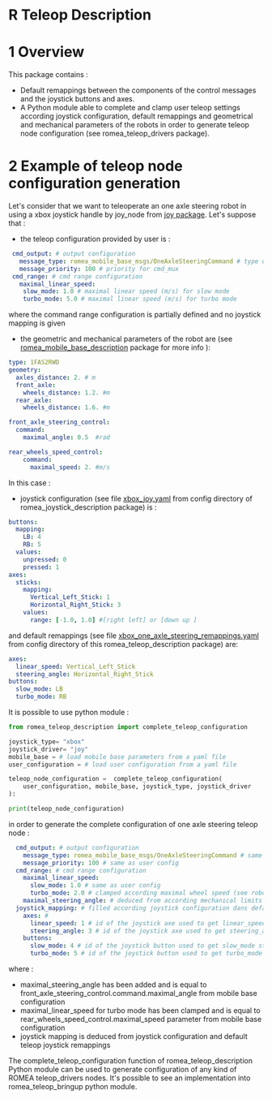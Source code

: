 # R Teleop Description

# 1 Overview #

This package contains :
  - Default remappings between the components of the control messages and the joystick buttons and axes. 
  - A Python module able to complete and clamp user teleop settings according joystick configuration, default remappings and geometrical and mechanical parameters of the robots in order to generate teleop node configuration (see romea_teleop_drivers package).

# 2 Example of teleop node configuration generation  #

Let's consider that we want to teleoperate an one axle steering robot  in using a xbox joystick handle by joy_node from [joy package](https://github.com/ros-drivers/joystick_drivers). Let's suppose that :

- the teleop configuration provided by user is : 

```yaml
 cmd_output: # output configuration
   message_type: romea_mobile_base_msgs/OneAxleSteeringCommand # type of msg published by teleop
   message_priority: 100 # priority for cmd_mux
 cmd_range: # cmd range configuration
   maximal_linear_speed: 
    slow_mode: 1.0 # maximal linear speed (m/s) for slow mode 
    turbo_mode: 5.0 # maximal linear speed (m/s) for turbo mode
```
where the command range configuration is partially defined and no joystick mapping is given 

- the geometric and mechanical parameters of the robot are (see [romea_mobile_base_description](https://gitlab.irstea.fr/romea_ros2/interfaces/vehicles/romea_mobile_base/-/tree/main/romea_mobile_base_description) package for more info ):
```yaml
type: 1FAS2RWD
geometry:
  axles_distance: 2. # m
  front_axle:
    wheels_distance: 1.2. #m
  rear_axle:
    wheels_distance: 1.6. #m

front_axle_steering_control:
  command:
    maximal_angle: 0.5  #rad

rear_wheels_speed_control:
    command:
      maximal_speed: 2. #m/s
```


In this case : 
  - joystick configuration (see file [xbox_joy.yaml](https://gitlab.irstea.fr/romea_ros2/interfaces/teleoperation/romea_joy/-/blob/main/romea_joystick_description/config/xbox_joy.yaml)  from config directory of romea_joystick_description package) is :   
```yaml
buttons:
  mapping:
    LB: 4
    RB: 5
  values:
    unpressed: 0
    pressed: 1
axes:
  sticks:
    mapping:
      Vertical_Left_Stick: 1
      Horizontal_Right_Stick: 3
    values:
      range: [-1.0, 1.0] #[right left] or [down up ]
```
and default remappings (see file [xbox_one_axle_steering_remappings.yaml](https://gitlab.irstea.fr/romea_ros2/interfaces/teleoperation/romea_teleop/-/blob/main/romea_teleop_description/config/xbox_one_axle_steering_remappings.yaml)  from config directory of this romea_teleop_description package)  are: 
```yaml
axes:
  linear_speed: Vertical_Left_Stick
  steering_angle: Horizontal_Right_Stick
buttons:
  slow_mode: LB
  turbo_mode: RB
```
It is possible to use python module  : 
```python
from romea_teleop_description import complete_teleop_configuration

joystick_type= "xbox"
joystick_driver= "joy"
mobile_base = # load mobile base parameters from a yaml file
user_configuration = # load user configuration from a yaml file

teleop_node_configuration =  complete_teleop_configuration(
    user_configuration, mobile_base, joystick_type, joystick_driver
):

print(teleop_node_configuration)    
```
in order to generate the complete configuration of one axle steering teleop node : 
```yaml
  cmd_output: # output configuration
    message_type: romea_mobile_base_msgs/OneAxleSteeringCommand # same as user config
    message_priority: 100 # same as user config
  cmd_range: # cmd range configuration
    maximal_linear_speed: 
      slow_mode: 1.0 # same as user config
      turbo_mode: 2.0 # clamped according maximal wheel speed (see robot configuration)
    maximal_steering_angle: # deduced from according mechanical limits (see robot configuration)
  joystick_mapping: # filled according joystick configuration dans default remappings 
    axes: # 
      linear_speed: 1 # id of the joystick axe used to get linear_speed 
      steering_angle: 3 # id of the joystick axe used to get steering_angle
    buttons:
      slow_mode: 4 # id of the joystick button used to get slow_mode status
      turbo_mode: 5 # id of the joystick button used to get turbo_mode status
```
where : 
  - maximal_steering_angle has been added and is equal to front_axle_steering_control.command.maximal_angle from mobile base configuration 
  - maximal_linear_speed  for turbo mode has been clamped and is equal to rear_wheels_speed_control.maximal_speed parameter from mobile base configuration  
  - joystick mapping is deduced from joystick configuration and default teleop joystick remappings 



The complete_teleop_configuration function of romea_teleop_description Python module can be used to generate configuration of any kind of ROMEA teleop_drivers nodes. It's possible to see an implementation into romea_teleop_bringup python module.

